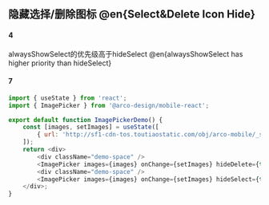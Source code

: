 ## 隐藏选择/删除图标 @en{Select&Delete Icon Hide}

#### 4

alwaysShowSelect的优先级高于hideSelect
@en{alwaysShowSelect has higher priority than hideSelect}
#### 7

```js
import { useState } from 'react';
import { ImagePicker } from '@arco-design/mobile-react';

export default function ImagePickerDemo() {
    const [images, setImages] = useState([
        { url: 'http://sf1-cdn-tos.toutiaostatic.com/obj/arco-mobile/_static_/large_image_1.jpg' }
    ]);
    return <div>
        <div className="demo-space" />
        <ImagePicker images={images} onChange={setImages} hideDelete={true} />
        <div className="demo-space" />
        <ImagePicker images={images} onChange={setImages} hideSelect={true} />
    </div>;
}
```
